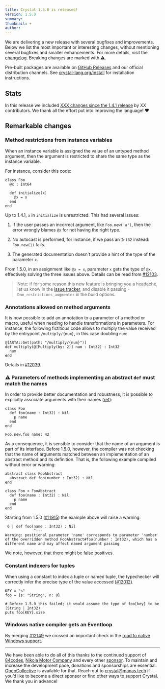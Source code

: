 ```yaml
---
title: Crystal 1.5.0 is released!
version: 1.5.0
summary:
thumbnail: +
author:
---
```


We are delivering a new release with several bugfixes and improvements. Below we list the most important or interesting changes, without mentioning several bugfixes and smaller enhancements. For more details, visit the [changelog](https://github.com/crystal-lang/crystal/releases/tag/1.5.0). Breaking changes are marked with ⚠️.

Pre-built packages are available on [GitHub Releases](https://github.com/crystal-lang/crystal/releases/tag/1.5.0) and our official distribution channels.
See [crystal-lang.org/install](https://crystal-lang.org/install/) for installation instructions.

## Stats

In this release we included [XXX changes since the 1.4.1 release](https://github.com/crystal-lang/crystal/pulls?q=is%3Apr+milestone%3A1.5.0) by XX contributors. We thank all the effort put into improving the language! ❤️

## Remarkable changes

### Method restrictions from instance variables

When an instance variable is assigned the value of an untyped method argument, then the argument is restricted to share the same type as the instance variable.

For instance, consider this code:

```crystal
class Foo
  @x : Int64

  def initialize(x)
    @x = x
  end
end
````

Up to 1.4.1, `x` in `initialize` is unrestricted. This had several issues:

 1. If the user passes an incorrect argument, like `Foo.new('a')`, then the error wrongly blames `@x` for not having the right type.

 2. No autocast is performed, for instance, if we pass an `Int32` instead: `Foo.new(1)` fails.

 3. The generated documentation doesn't provide a hint of the type of the parameter `x`.

From 1.5.0, in an assignment like `@x = x`, parameter `x` gets the type of `@x`, effectively solving the three issues above. Details can be read from [#12103](https://github.com/crystal-lang/crystal/pull/12103).

> Note: if for some reason this new feature is bringing you a headache, let us know in the [issue tracker](https://github.com/crystal-lang/crystal/issues), and disable it passing `-Dno_restrictions_augmenter` in the build options.

### Annotations allowed on method arguments

It is now possible to add an annotation to a parameter of a method or macro, useful when needing to handle transformations in parameters. For instance, the following fictitious code allows to multiply the value received by the entrypoint `/multiply/{num}`, in this case doubling `num`:

```crystal
@[ARTA::Get(path: "/multiply/{num}")]
def multiply(@[Multiply(by: 2)] num : Int32) : Int32
  num
end
```

Details in [#12039](https://github.com/crystal-lang/crystal/issues/12039).

### ⚠️ Parameters of methods implementing an abstract `def` must match the names

In order to provide better documentation and robustness, it is possible to explicitly associate arguments with their names ([ref](https://crystal-lang.org/reference/1.4/syntax_and_semantics/default_and_named_arguments.html#named-arguments)):

```crystal
class Foo
  def foo(name : Int32) : Nil
    p name
  end
end

Foo.new.foo name: 42
```

As a consequence, it is sensible to consider that the name of an argument is part of its interface. Before 1.5.0, however, the compiler was not checking that the name of arguments matched between an implementation of an abstract method and its definition. That is, the following example compiled without error or warning:

```crystal
abstract class FooAbstract
  abstract def foo(number : Int32) : Nil
end

class Foo < FooAbstract
  def foo(name : Int32) : Nil
    p name
  end
end
```

Starting from 1.5.0 ([#11915](https://github.com/crystal-lang/crystal/pull/11915)) the example above will raise a warning:

```
 6 | def foo(name : Int32) : Nil
             ^---
Warning: positional parameter 'name' corresponds to parameter 'number' of the overridden method FooAbstract#foo(number : Int32), which has a different name and may affect named argument passing
```

We note, however, that there might be [false positives](https://github.com/crystal-lang/crystal/issues/12150).

### Constant indexers for tuples

When using a constant to index a tuple or named tuple, the typechecker will correctly infer the precise type of the value accessed ([#12012](https://github.com/crystal-lang/crystal/pull/12012)).

```crystal
KEY = "s"
foo = {s: "String", n: 0}

# Before 1.5.0 this failed; it would assume the type of foo[key] to be (String | Int32)
puts foo[KEY].size
```

### Windows native compiler gets an Eventloop

By merging [#12149](https://github.com/crystal-lang/crystal/pull/12149) we crossed an important check in the [road to native Windows support](https://github.com/crystal-lang/crystal/issues/5430).

---

We have been able to do all of this thanks to the continued support of [84codes](https://www.84codes.com/), [Nikola Motor Company](https://nikolamotor.com/) and every other [sponsor](/sponsors). To maintain and increase the development pace, donations and sponsorships are essential. [OpenCollective](https://opencollective.com/crystal-lang) is available for that. Reach out to [crystal@manas.tech](mailto:crystal@manas.tech) if you’d like to become a direct sponsor or find other ways to support Crystal. We thank you in advance!
